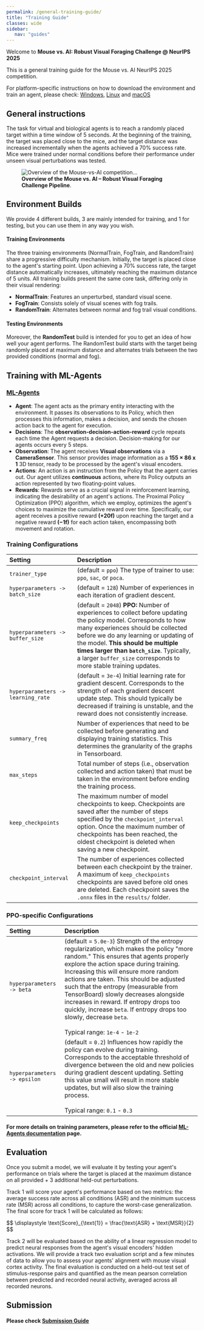 ```yaml
---
permalink: /general-training-guide/
title: "Training Guide"
classes: wide
sidebar:
   nav: "guides"
---
```


Welcome to **Mouse vs. AI: Robust Visual Foraging Challenge @ NeurIPS 2025**

This is a general training guide for the Mouse vs. AI NeurIPS 2025 competition.

For platform-specific instructions on how to download the environment and train an agent, please check:
[Windows](/training-guide-win/), [Linux](/training-guide-linux/) and [macOS](/training-guide-macos/)


## General instructions
The task for virtual and biological agents is to reach a randomly placed target within a time window of 5 seconds. At the beginning of the training, the target was placed close to the mice, and the target distance was increased incrementally when the agents achieved a 70% success rate.
Mice were trained under normal conditions before their performance under unseen visual perturbations was tested. 

<figure class="competition-diagram">
  <img src="/assets/images/diagram_unity.png"
       alt="Overview of the Mouse-vs-AI competition…"
       class="clickable-image">

  <figcaption class="fig-caption">
    <strong> Overview of the Mouse vs. AI – Robust Visual Foraging Challenge Pipeline</strong>.
  </figcaption>
</figure>

## Environment Builds

We provide 4 different builds, 3 are mainly intended for training, and 1 for testing, but you can use them in any way you wish.

#### Training Environments
The three training environments (NormalTrain, FogTrain, and RandomTrain) share a progressive difficulty mechanism. Initially, the target is placed close to the agent's starting point. Upon achieving a 70% success rate, the target distance automatically increases, ultimately reaching the maximum distance of 5 units. All training builds present the same core task, differing only in their visual rendering:
- **NormalTrain**: Features an unperturbed, standard visual scene.
- **FogTrain**: Consists solely of visual scenes with fog trails.
- **RandomTrain**: Alternates between normal and fog trail visual conditions.

#### Testing Environments
Moreover, the **RandomTest** build is intended for you to get an idea of how well your agent performs. The RandomTest build starts with the target being randomly placed at maximum distance and alternates trials between the two provided conditions (normal and fog).

## Training with ML-Agents
### [ML-Agents](https://unity-technologies.github.io/ml-agents/)
- **Agent**: The agent acts as the primary entity interacting with the environment. It passes its observations to its Policy, which then processes this information, makes a decision, and sends the chosen action back to the agent for execution.
- **Decisions**: The **observation-decision-action-reward** cycle repeats each time the Agent requests a decision. Decision-making for our agents occurs every 5 steps.
- **Observation**: The agent receives **Visual observations** via a **CameraSensor**.  This sensor provides image information as a **155 × 86 x 1** 3D tensor, ready to be processed by the agent's visual encoders.
- **Actions**: An action is an instruction from the Policy that the agent carries out. Our agent utilizes **continuous** actions, where its Policy outputs an action represented by two floating-point values.
- **Rewards**: Rewards serve as a crucial signal in reinforcement learning, indicating the desirability of an agent's actions. The Proximal Policy Optimization (PPO) algorithm, which we employ, optimizes the agent's choices to maximize the cumulative reward over time. Specifically, our agent receives a positive reward **(+20f)** upon reaching the target and a negative reward **(−1f)** for each action taken, encompassing both movement and rotation.

### Training Configurations

| **Setting** | **Description** |
| :---------- | :-------------- |
| `trainer_type` | (default = `ppo`) The type of trainer to use: `ppo`, `sac`, or `poca`. |
| `hyperparameters -> batch_size` | (default = `128`) Number of experiences in each iteration of gradient descent. |
| `hyperparameters -> buffer_size` | (default = `2048`) **PPO:** Number of experiences to collect before updating the policy model. Corresponds to how many experiences should be collected before we do any learning or updating of the model. **This should be multiple times larger than `batch_size`**. Typically, a larger `buffer_size` corresponds to more stable training updates. |
| `hyperparameters -> learning_rate` | (default = `3e-4`) Initial learning rate for gradient descent. Corresponds to the strength of each gradient descent update step. This should typically be decreased if training is unstable, and the reward does not consistently increase. |
| `summary_freq` | Number of experiences that need to be collected before generating and displaying training statistics. This determines the granularity of the graphs in Tensorboard. |
| `max_steps` | Total number of steps (i.e., observation collected and action taken) that must be taken in the environment before ending the training process. |
| `keep_checkpoints` | The maximum number of model checkpoints to keep. Checkpoints are saved after the number of steps specified by the `checkpoint_interval` option. Once the maximum number of checkpoints has been reached, the oldest checkpoint is deleted when saving a new checkpoint. |
| `checkpoint_interval` | The number of experiences collected between each checkpoint by the trainer. A maximum of `keep_checkpoints` checkpoints are saved before old ones are deleted. Each checkpoint saves the `.onnx` files in the `results/` folder. |

### PPO-specific Configurations

| **Setting** | **Description** |
| :---------- | :-------------- |
| `hyperparameters -> beta` | (default = `5.0e-3`) Strength of the entropy regularization, which makes the policy "more random." This ensures that agents properly explore the action space during training. Increasing this will ensure more random actions are taken. This should be adjusted such that the entropy (measurable from TensorBoard) slowly decreases alongside increases in reward. If entropy drops too quickly, increase `beta`. If entropy drops too slowly, decrease `beta`. <br><br>Typical range: `1e-4` - `1e-2` |
| `hyperparameters -> epsilon` | (default = `0.2`) Influences how rapidly the policy can evolve during training. Corresponds to the acceptable threshold of divergence between the old and new policies during gradient descent updating. Setting this value small will result in more stable updates, but will also slow the training process. <br><br>Typical range: `0.1` - `0.3` |

#### For more details on training parameters, please refer to the official [ML-Agents documentation](https://unity-technologies.github.io/ml-agents/Training-Configuration-File/) page.

## Evaluation
Once you submit a model, we will evaluate it by testing your agent's performance on trials where the target is placed at the maximum distance on all provided + 3 additional held-out perturbations.

Track 1 will score your agent's performance based on two metrics: the average success rate across  all conditions (ASR) and the minimum success rate (MSR) across all conditions, to capture the worst-case generalization. The final score for track 1 will be calculated as follows:

<div class="math-center">
$$
  \displaystyle 
  \text{Score}_{\text{1}}
    = \frac{\text{ASR} + \text{MSR}}{2}
$$
</div>

Track 2 will be evaluated based on the ability of a linear regression model to predict neural responses from the agent's visual encoders' hidden activations. We will provide a track two evaluation script and a few minutes of data to allow you to assess your agents' alignment with mouse visual cortex activity.
The final evaluation is conducted on a held-out test set of stimulus-response pairs and quantified as the mean pearson correlation between predicted and recorded neural activity, averaged across all recorded neurons.

## Submission
#### Please check [Submission Guide](/submission-guide/)
